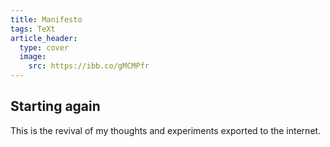 ```yaml
---
title: Manifesto
tags: TeXt
article_header:
  type: cover
  image:
    src: https://ibb.co/gMCMPfr
---
```


## Starting again

This is the revival of my thoughts and experiments exported to the internet.